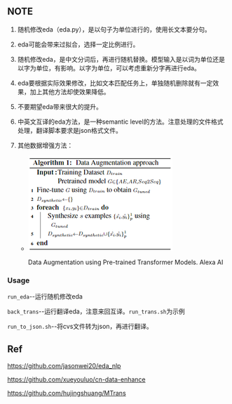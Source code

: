 ## NOTE

1. 随机修改eda（eda.py），是以句子为单位进行的，使用长文本要分句。

2. eda可能会带来过拟合，选择一定比例进行。

3. 随机修改eda，是中文分词后，再进行随机替换。模型输入是以词为单位还是以字为单位，有影响。以字为单位，可以考虑重新分字再进行eda。

4. eda要根据实际效果修改，比如文本匹配任务上，单独随机删除就有一定效果，加上其他方法却使效果降低。

5. 不要期望eda带来很大的提升。

6. 中英文互译的eda方法，是一种semantic level的方法。注意处理的文件格式处理，翻译脚本要求是json格式文件。

7. 其他数据增强方法：

   - ![image-20200521141010168](README.assets/image-20200521141010168.png)

     Data Augmentation using Pre-trained Transformer Models.   Alexa AI


### Usage

`run_eda`--运行随机修改eda

`back_trans`--运行翻译eda，注意来回互译。`run_trans.sh`为示例

`run_to_json.sh`--将cvs文件转为json，再进行翻译。



## Ref

https://github.com/jasonwei20/eda_nlp

https://github.com/xueyouluo/cn-data-enhance

https://github.com/hujingshuang/MTrans
